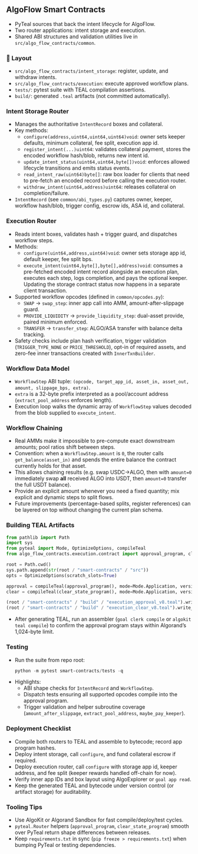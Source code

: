 ## AlgoFlow Smart Contracts
- PyTeal sources that back the intent lifecycle for AlgoFlow.
- Two router applications: intent storage and execution.
- Shared ABI structures and validation utilities live in `src/algo_flow_contracts/common`.

### 📁 Layout
- `src/algo_flow_contracts/intent_storage`: register, update, and withdraw intents.
- `src/algo_flow_contracts/execution`: execute approved workflow plans.
- `tests/`: pytest suite with TEAL compilation assertions.
- `build/`: generated `.teal` artifacts (not committed automatically).

### Intent Storage Router
- Manages the authoritative `IntentRecord` boxes and collateral.
- Key methods:
   - `configure(address,uint64,uint64,uint64)void`: owner sets keeper defaults, minimum collateral, fee split, execution app id.
   - `register_intent(...)uint64`: validates collateral payment, stores the encoded workflow hash/blob, returns new intent id.
   - `update_intent_status(uint64,uint64,byte[])void`: enforces allowed lifecycle transitions and emits status events.
   - `read_intent_raw(uint64)byte[]`: raw box loader for clients that need to pre-fetch an encoded record before calling the execution router.
   - `withdraw_intent(uint64,address)uint64`: releases collateral on completion/failure.
- `IntentRecord` (see `common/abi_types.py`) captures owner, keeper, workflow hash/blob, trigger config, escrow ids, ASA id, and collateral.

### Execution Router
- Reads intent boxes, validates hash + trigger guard, and dispatches workflow steps.
- Methods:
   - `configure(uint64,address,uint64)void`: owner sets storage app id, default keeper, fee split bps.
   - `execute_intent(uint64,byte[],byte[],address)void`: consumes a pre-fetched encoded intent record alongside an execution plan, executes each step, logs completion, and pays the optional keeper. Updating the storage contract status now happens in a separate client transaction.
- Supported workflow opcodes (defined in `common/opcodes.py`):
   - `SWAP` → `swap_step`: inner app call into AMM, amount-after-slippage guard.
   - `PROVIDE_LIQUIDITY` → `provide_liquidity_step`: dual-asset provide, paired minimum enforced.
   - `TRANSFER` → `transfer_step`: ALGO/ASA transfer with balance delta tracking.
- Safety checks include plan hash verification, trigger validation (`TRIGGER_TYPE_NONE` or `PRICE_THRESHOLD`), opt-in of required assets, and zero-fee inner transactions created with `InnerTxnBuilder`.

### Workflow Data Model
- `WorkflowStep` ABI tuple: `(opcode, target_app_id, asset_in, asset_out, amount, slippage_bps, extra)`.
- `extra` is a 32-byte prefix interpreted as a pool/account address (`extract_pool_address` enforces length).
- Execution loop walks the dynamic array of `WorkflowStep` values decoded from the blob supplied to `execute_intent`.

### Workflow Chaining
- Real AMMs make it impossible to pre-compute exact downstream amounts; pool ratios shift between steps.
- Convention: when a `WorkflowStep.amount` is `0`, the router calls `get_balance(asset_in)` and spends the entire balance the contract currently holds for that asset.
- This allows chaining results (e.g. swap USDC→ALGO, then with `amount=0` immediately swap **all** received ALGO into USDT, then `amount=0` transfer the full USDT balance).
- Provide an explicit amount whenever you need a fixed quantity; mix explicit and dynamic steps to split flows.
- Future improvements (percentage-based splits, register references) can be layered on top without changing the current plan schema.

### Building TEAL Artifacts
```python
from pathlib import Path
import sys
from pyteal import Mode, OptimizeOptions, compileTeal
from algo_flow_contracts.execution.contract import approval_program, clear_state_program

root = Path.cwd()
sys.path.append(str(root / "smart-contracts" / "src"))
opts = OptimizeOptions(scratch_slots=True)

approval = compileTeal(approval_program(), mode=Mode.Application, version=8, assembleConstants=True, optimize=opts)
clear = compileTeal(clear_state_program(), mode=Mode.Application, version=8, assembleConstants=True, optimize=opts)

(root / "smart-contracts" / "build" / "execution_approval_v8.teal").write_text(approval)
(root / "smart-contracts" / "build" / "execution_clear_v8.teal").write_text(clear)
```
- After generating TEAL, run an assembler (`goal clerk compile` or `algokit teal compile`) to confirm the approval program stays within Algorand’s 1,024-byte limit.

### Testing
- Run the suite from repo root:
   ```powershell
   python -m pytest smart-contracts/tests -q
   ```
- Highlights:
   - ABI shape checks for `IntentRecord` and `WorkflowStep`.
   - Dispatch tests ensuring all supported opcodes compile into the approval program.
   - Trigger validation and helper subroutine coverage (`amount_after_slippage`, `extract_pool_address`, `maybe_pay_keeper`).

### Deployment Checklist
- Compile both routers to TEAL and assemble to bytecode; record app program hashes.
- Deploy intent storage, call `configure`, and fund collateral escrow if required.
- Deploy execution router, call `configure` with storage app id, keeper address, and fee split (keeper rewards handled off-chain for now).
- Verify inner app IDs and box layout using AlgoExplorer or `goal app read`.
- Keep the generated TEAL and bytecode under version control (or artifact storage) for auditability.

### Tooling Tips
- Use AlgoKit or Algorand Sandbox for fast compile/deploy/test cycles.
- `pyteal.Router` helpers (`approval_program`, `clear_state_program`) smooth over PyTeal return shape differences between releases.
- Keep `requirements.txt` in sync (`pip freeze > requirements.txt`) when bumping PyTeal or testing dependencies.
